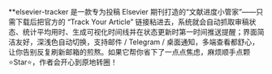 
**elsevier-tracker 是一款专为投稿 Elsevier 期刊打造的“文献进度小管家”——只需下载后把官方的 “Track Your Article” 链接粘进去，系统就会自动抓取审稿状态、统计平均用时、生成可视化时间线并在状态更新时第一时间推送提醒；界面简洁友好，深浅色自动切换，支持邮件 / Telegram / 桌面通知，多端查看都舒心，让你告别反复刷新邮箱的煎熬。如果它帮你省下了一点点焦虑，麻烦顺手点颗 ⭐Star⭐，作者会开心到原地转圈！
